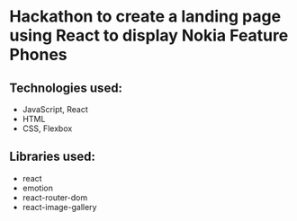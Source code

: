 # Hackathon to create a landing page using React to display Nokia Feature Phones

## Technologies used:

- JavaScript, React
- HTML
- CSS, Flexbox

## Libraries used:

- react
- emotion
- react-router-dom
- react-image-gallery

